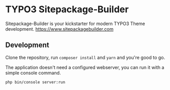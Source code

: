 TYPO3 Sitepackage-Builder
=========================

Sitepackage-Builder is your kickstarter for modern TYPO3 Theme development. https://www.sitepackagebuilder.com

## Development

Clone the repository, run `composer install` and `yarn` and you're good to go.

The application doesn't need a configured webserver, you can run it with a simple console command.

```bash
php bin/console server:run
```
